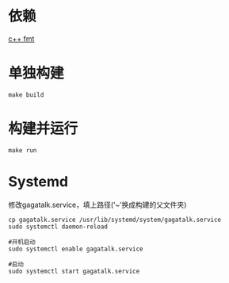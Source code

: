 # 依赖
[c++ fmt](https://github.com/fmtlib/fmt)
# 单独构建
```
make build
```

# 构建并运行
```
make run
```

# Systemd
修改gagatalk.service，填上路径(‘~’换成构建的父文件夹)
```
cp gagatalk.service /usr/lib/systemd/system/gagatalk.service
sudo systemctl daemon-reload

#开机启动
sudo systemctl enable gagatalk.service

#启动
sudo systemctl start gagatalk.service
```